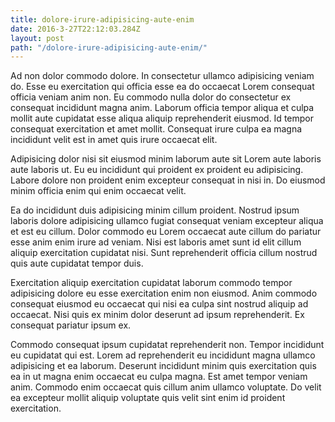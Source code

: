```yaml
---
title: dolore-irure-adipisicing-aute-enim
date: 2016-3-27T22:12:03.284Z
layout: post
path: "/dolore-irure-adipisicing-aute-enim/"
---
```


Ad non dolor commodo dolore. In consectetur ullamco adipisicing veniam do. Esse eu exercitation qui officia esse ea do occaecat Lorem consequat officia veniam anim non. Eu commodo nulla dolor do consectetur ex consequat incididunt magna anim. Laborum officia tempor aliqua et culpa mollit aute cupidatat esse aliqua aliquip reprehenderit eiusmod. Id tempor consequat exercitation et amet mollit. Consequat irure culpa ea magna incididunt velit est in amet quis irure occaecat elit.

Adipisicing dolor nisi sit eiusmod minim laborum aute sit Lorem aute laboris aute laboris ut. Eu eu incididunt qui proident ex proident eu adipisicing. Labore dolore non proident enim excepteur consequat in nisi in. Do eiusmod minim officia enim qui enim occaecat velit.

Ea do incididunt duis adipisicing minim cillum proident. Nostrud ipsum laboris dolore adipisicing ullamco fugiat consequat veniam excepteur aliqua et est eu cillum. Dolor commodo eu Lorem occaecat aute cillum do pariatur esse anim enim irure ad veniam. Nisi est laboris amet sunt id elit cillum aliquip exercitation cupidatat nisi. Sunt reprehenderit officia cillum nostrud quis aute cupidatat tempor duis.

Exercitation aliquip exercitation cupidatat laborum commodo tempor adipisicing dolore eu esse exercitation enim non eiusmod. Anim commodo consequat eiusmod eu occaecat qui nisi ea culpa sint nostrud aliquip ad occaecat. Nisi quis ex minim dolor deserunt ad ipsum reprehenderit. Ex consequat pariatur ipsum ex.

Commodo consequat ipsum cupidatat reprehenderit non. Tempor incididunt eu cupidatat qui est. Lorem ad reprehenderit eu incididunt magna ullamco adipisicing et ea laborum. Deserunt incididunt minim quis exercitation quis ea in ut magna enim occaecat eu culpa magna. Est amet tempor veniam anim. Commodo enim occaecat quis cillum anim ullamco voluptate. Do velit ea excepteur mollit aliquip voluptate quis velit sint enim id proident exercitation.